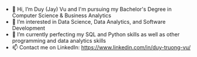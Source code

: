 - 👋 Hi, I’m Duy (Jay) Vu and I'm pursuing my Bachelor's Degree in Computer Science & Business Analytics
- 👀 I’m interested in Data Science, Data Analytics, and Software Development
- 🌱 I’m currently perfecting my SQL and Python skills as well as other programming and data analytics skills
- 📫 Contact me on LinkedIn: https://www.linkedin.com/in/duy-truong-vu/

<!---
Duy-Vux/Duy-Vux is a ✨ special ✨ repository because its `README.md` (this file) appears on your GitHub profile.
You can click the Preview link to take a look at your changes.
--->
